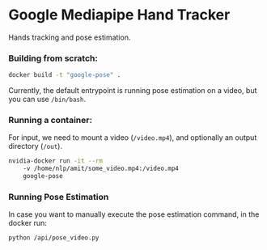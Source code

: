 # Google Mediapipe Hand Tracker
Hands tracking and pose estimation.

### Building from scratch:
```bash
docker build -t "google-pose" .
```
Currently, the default entrypoint is running pose estimation on a video, but you can use `/bin/bash`.

### Running a container:
For input, we need to mount a video (`/video.mp4`), and optionally an output directory (`/out`).

```bash
nvidia-docker run -it --rm
    -v /home/nlp/amit/some_video.mp4:/video.mp4 
    google-pose
```


### Running Pose Estimation
In case you want to manually execute the pose estimation command, in the docker run:
```bash
python /api/pose_video.py
```